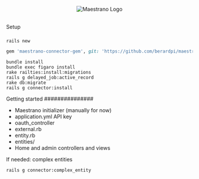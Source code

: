 <p align="center">
  <img src="https://raw.github.com/maestrano/maestrano-connector-rails/master/maestrano.png" alt="Maestrano Logo">
  <br/>
  <br/>
</p>

Setup
#####

```console
rails new
```

```ruby
gem 'maestrano-connector-gem', git: 'https://github.com/berardpi/maestrano-connector-rails.git'
```

```console
bundle install
bundle exec figaro install
rake railties:install:migrations
rails g delayed_job:active_record
rake db:migrate
rails g connector:install
```

Getting started
###############

- Maestrano initializer (manually for now)
- application.yml API key
- oauth_controller
- external.rb
- entity.rb
- entities/
- Home and admin controllers and views

If needed: complex entities
```console
rails g connector:complex_entity
```


<!-- Maestrano Connector Engine to implements data syncrhonization between an external application API and Connec!.

Maestrano Cloud Integration is currently in closed beta. Want to know more? Send us an email to <contact@maestrano.com>.

- - -

1.  [Getting Setup](#getting-setup)
2. [Getting Started](#getting-started)
  * [Maestrano initializer](#maestrano-initializer)
  * [Oauth controller](#oauth-controller)
  * [External.rb](#external.rb)
  * [Entity.rb](#entity.rb)
  * [Pages controllers and views](#pages-controllers-and-views)
3. [Account Webhooks](#account-webhooks)

- - -

## Getting Setup
Before integrating with us you will need an Connec API ID and Connec API Key. You'll also need to have the connector application created on Maestrano in order to realize the authentication with Maestrano.

## Getting Started
Create a new rails application
```ruby
rails new .
```

maestrano-rails works with Rails 4 onwards. You can add it to your Gemfile with:

gem 'maestrano-rails'
```

Run bundle to install the gem as well as its dependencies

```console
bundle
```

You can now run the generator:
```console
rails generate connector:install
```

The generator will install several files covered in the following sections

### Maestrano initializer

TODO

### Oauth controller

TODO

### External.rb

TODO

### Entity.rb

TODO

### Pages controllers and views -->